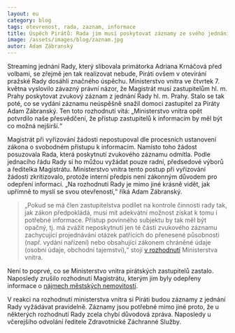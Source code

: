 ```yaml
---
layout: eu
category: blog
tags: otevrenost, rada, zaznam, informace
title: Úspěch Pirátů: Rada jim musí poskytovat záznamy ze svého jednání
image: /assets/images/blog/zaznam.jpg
autor: Adam Zábranský
---
```


Streaming jednání Rady, který slibovala primátorka Adriana Krnáčová před volbami, se zřejmě jen tak realizovat nebude, Piráti ovšem v otevírání pražské Rady dosáhli značného úspěchu. Ministerstvo vnitra ve čtvrtek 7. května vyslovilo závazný právní názor, že Magistrát musí zastupitelům hl. m. Prahy poskytovat zvukový záznam z jednání Rady hl. m. Prahy. Stalo se tak poté, co se vydání záznamu neúspěšně snažil domoci zastupitel za Piráty Adam Zábranský. Ten toto rozhodnutí vítá: „Ministerstvo vnitra opět potvrdilo naše přesvědčení, že přístup zastupitelů k informacím by měl být co možná nejširší.“

Magistrát při vyřizování žádosti nepostupoval dle procesních ustanovení zákona o svobodném přístupu k informacím. Namísto toho žádost posuzovala Rada, která poskytnutí zvukového záznamu odmítla. Podle jednacího řádu Rady si ho můžou vyžádat pouze radní, předsedové výborů a ředitelka Magistrátu. Ministerstvo vnitra tento postup při vyřizování žádosti zkritizovalo, protože interní předpis není zákonným důvodem pro odepření informací. „Na rozhodnutí Rady je mimo jiné krásně vidět, jak upřímně to myslí se svou otevřeností,“ říká Adam Zábranský.

> „Pokud se má člen zastupitelstva podílet na kontrole činnosti rady tak, jak zákon předpokládá, musí mít adekvátní možnost získat k tomu i potřebné informace. Přístup povinného subjektu by tak měl být opačný, tj. má zvážit neposkytnutí jen té části zvukového záznamu zachycující projednávání otázek patřících do přenesené působnosti (např. vydání nařízení) nebo obsahující zákonem chráněné údaje (osobní údaje, obchodní tajemství),“ stojí [v rozhodnutí](https://github.com/pirati-cz/KlubPraha/blob/master/spisy/2015/10-zaznam-jednani-Rady/6-zruseni-rozhodnuti/zruseni-rozhodnuti.pdf) Ministerstva vnitra.

Není to poprvé, co se Ministerstvo vnitra pirátských zastupitelů zastalo. Naposledy zrušilo rozhodnutí Magistrátu, kterým jim byly odepřeny informace o [nájmech městských nemovitostí](http://praha.pirati.cz/informace-o-najmech.html).

V reakci na rozhodnutí ministerstva vnitra si Piráti budou záznamy z jednání Rady vyžádávat pravidelně. Záznamy jsou potřebné mimo jiné proto, že u některých rozhodnutí Rady zcela chybí důvodová zpráva. Naposledy u včerejšího odvolání ředitele Zdravotnické Záchranné Služby.